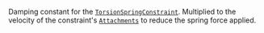 Damping constant for the [`TorsionSpringConstraint`](https://create.roblox.com/docs/reference/engine/classes/TorsionSpringConstraint). Multiplied to
the velocity of the constraint's [`Attachments`](https://create.roblox.com/docs/reference/engine/classes/Attachment) to reduce
the spring force applied.